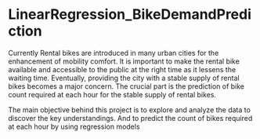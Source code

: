 # LinearRegression_BikeDemandPrediction

Currently Rental bikes are introduced in many urban cities for the enhancement of mobility comfort. It is important to make the rental bike available and accessible to the public at the right time as it lessens the waiting time. Eventually, providing the city with a stable supply of rental bikes becomes a major concern. The crucial part is the prediction of bike count required at each hour for the stable supply of rental bikes.

The main objective behind this project is to explore and analyze the data to discover the key understandings. And to predict the count of bikes required at each hour by using regression models
